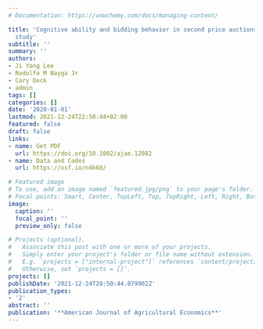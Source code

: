 ```yaml
---
# Documentation: https://wowchemy.com/docs/managing-content/

title: 'Cognitive ability and bidding behavior in second price auctions: An experimental
  study'
subtitle: ''
summary: ''
authors:
- Ji Yong Lee
- Rodolfo M Nayga Jr
- Cary Deck
- admin
tags: []
categories: []
date: '2020-01-01'
lastmod: 2021-12-24T22:50:44+02:00
featured: false
draft: false
links: 
- name: Get PDF
  url: https://doi.org/10.1002/ajae.12082
- name: Data and Codes
  url: https://osf.io/n4k68/

# Featured image
# To use, add an image named `featured.jpg/png` to your page's folder.
# Focal points: Smart, Center, TopLeft, Top, TopRight, Left, Right, BottomLeft, Bottom, BottomRight.
image:
  caption: ''
  focal_point: ''
  preview_only: false

# Projects (optional).
#   Associate this post with one or more of your projects.
#   Simply enter your project's folder or file name without extension.
#   E.g. `projects = ["internal-project"]` references `content/project/deep-learning/index.md`.
#   Otherwise, set `projects = []`.
projects: []
publishDate: '2021-12-24T20:50:44.079902Z'
publication_types:
- '2'
abstract: ''
publication: '**American Journal of Agricultural Economics**'
---
```

